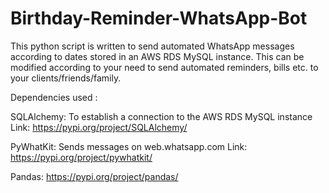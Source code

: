 # Birthday-Reminder-WhatsApp-Bot
This python script is written to send automated WhatsApp messages according to dates stored in an AWS RDS MySQL instance. This can be modified according to your need to send automated reminders, bills etc. to your clients/friends/family.

Dependencies used :

SQLAlchemy: To establish a connection to the AWS RDS MySQL instance
Link: https://pypi.org/project/SQLAlchemy/

PyWhatKit: Sends messages on web.whatsapp.com
Link: https://pypi.org/project/pywhatkit/

Pandas: https://pypi.org/project/pandas/
